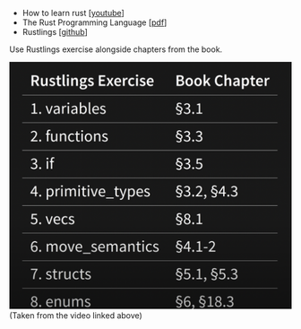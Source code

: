 - How to learn rust \[[youtube](https://www.youtube.com/watch?v=2hXNd6x9sZs)\]
- The Rust Programming Language \[[pdf](https://lise-henry.github.io/books/trpl2.pdf)\]
- Rustlings \[[github](https://github.com/rust-lang/rustlings)\]

Use Rustlings exercise alongside chapters from the book.

![Alt text](image.png)
(Taken from the video linked above)